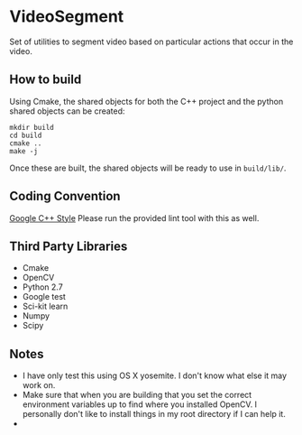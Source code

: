 # VideoSegment
Set of utilities to segment video based on particular actions that occur
in the video. 

## How to build
Using Cmake, the shared objects for both the C++ project and the python shared objects can be created: 
```
mkdir build
cd build
cmake ..
make -j
```
Once these are built, the shared objects will be ready to use in `build/lib/`. 

## Coding Convention
[Google C++
Style](https://google-styleguide.googlecode.com/svn/trunk/cppguide.html)
Please run the provided lint tool with this as well. 

## Third Party Libraries
* Cmake
* OpenCV
* Python 2.7 
* Google test
* Sci-kit learn
* Numpy
* Scipy

## Notes
- I have only test this using OS X yosemite. I don't know what 
  else it may work on. 
- Make sure that when you are building that you set the correct environment
  variables up to find where you installed OpenCV. I personally don't like
  to install things in my root directory if I can help it. 
- 
